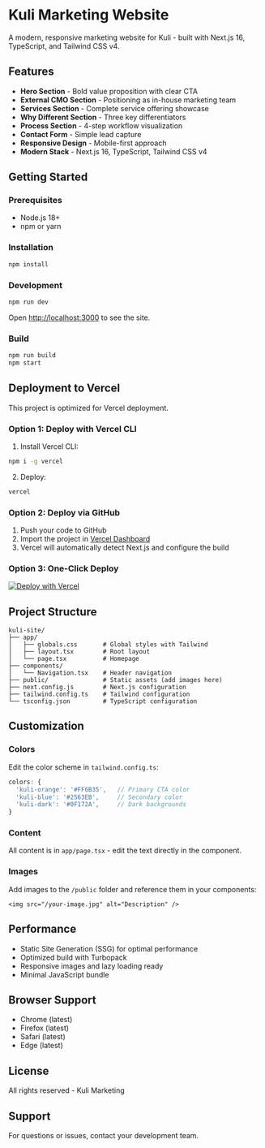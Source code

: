 # Kuli Marketing Website

A modern, responsive marketing website for Kuli - built with Next.js 16, TypeScript, and Tailwind CSS v4.

## Features

- **Hero Section** - Bold value proposition with clear CTA
- **External CMO Section** - Positioning as in-house marketing team
- **Services Section** - Complete service offering showcase
- **Why Different Section** - Three key differentiators
- **Process Section** - 4-step workflow visualization
- **Contact Form** - Simple lead capture
- **Responsive Design** - Mobile-first approach
- **Modern Stack** - Next.js 16, TypeScript, Tailwind CSS v4

## Getting Started

### Prerequisites

- Node.js 18+
- npm or yarn

### Installation

```bash
npm install
```

### Development

```bash
npm run dev
```

Open [http://localhost:3000](http://localhost:3000) to see the site.

### Build

```bash
npm run build
npm start
```

## Deployment to Vercel

This project is optimized for Vercel deployment.

### Option 1: Deploy with Vercel CLI

1. Install Vercel CLI:
```bash
npm i -g vercel
```

2. Deploy:
```bash
vercel
```

### Option 2: Deploy via GitHub

1. Push your code to GitHub
2. Import the project in [Vercel Dashboard](https://vercel.com/new)
3. Vercel will automatically detect Next.js and configure the build

### Option 3: One-Click Deploy

[![Deploy with Vercel](https://vercel.com/button)](https://vercel.com/new/clone?repository-url=YOUR_REPO_URL)

## Project Structure

```
kuli-site/
├── app/
│   ├── globals.css       # Global styles with Tailwind
│   ├── layout.tsx        # Root layout
│   └── page.tsx          # Homepage
├── components/
│   └── Navigation.tsx    # Header navigation
├── public/               # Static assets (add images here)
├── next.config.js        # Next.js configuration
├── tailwind.config.ts    # Tailwind configuration
└── tsconfig.json         # TypeScript configuration
```

## Customization

### Colors

Edit the color scheme in `tailwind.config.ts`:

```typescript
colors: {
  'kuli-orange': '#FF6B35',   // Primary CTA color
  'kuli-blue': '#2563EB',     // Secondary color
  'kuli-dark': '#0F172A',     // Dark backgrounds
}
```

### Content

All content is in `app/page.tsx` - edit the text directly in the component.

### Images

Add images to the `/public` folder and reference them in your components:

```tsx
<img src="/your-image.jpg" alt="Description" />
```

## Performance

- Static Site Generation (SSG) for optimal performance
- Optimized build with Turbopack
- Responsive images and lazy loading ready
- Minimal JavaScript bundle

## Browser Support

- Chrome (latest)
- Firefox (latest)
- Safari (latest)
- Edge (latest)

## License

All rights reserved - Kuli Marketing

## Support

For questions or issues, contact your development team.
